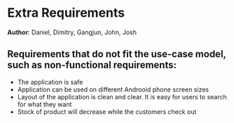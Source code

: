 # Extra Requirements
**Author**: Daniel, Dimitry, Gangjun, John, Josh

## Requirements that do not fit the use-case model, such as non-functional requirements:

- The application is safe
- Application can be used on different Androoid phone screen sizes
- Layout of the application is clean and clear. It is easy for users to search for what they want
- Stock of product will decrease while the customers check out
